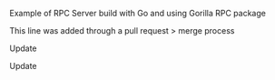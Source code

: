 Example of RPC Server build with Go and using Gorilla RPC package

This line was added through a pull request > merge process

Update

Update